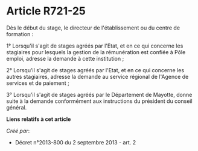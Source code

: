 # Article R721-25

Dès le début du stage, le directeur de l'établissement ou du centre de formation : 

1° Lorsqu'il s'agit de stages agréés par l'Etat, et en ce qui concerne les stagiaires pour lesquels la gestion de la
rémunération est confiée à Pôle emploi, adresse la demande à cette institution ; 

2° Lorsqu'il s'agit de stages agréés par l'Etat, et en ce qui concerne les autres stagiaires, adresse la demande au service
régional de l'Agence de services et de paiement ; 

3° Lorsqu'il s'agit de stages agréés par le Département de Mayotte, donne suite à la demande conformément aux instructions du
président du conseil général.

**Liens relatifs à cet article**

_Créé par_:

  - Décret n°2013-800 du 2 septembre 2013 - art. 2

